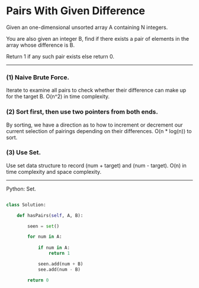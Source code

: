 # Pairs With Given Difference

Given an one-dimensional unsorted array A containing N integers.

You are also given an integer B, find if there exists a pair of elements in the
array whose difference is B.

Return 1 if any such pair exists else return 0.

---

### (1) Naive Brute Force.

Iterate to examine all pairs to check whether their difference can make up for
the target B. O(n^2) in time complexity.

### (2) Sort first, then use two pointers from both ends.

By sorting, we have a direction as to how to increment or decrement our current
selection of pairings depending on their differences. O(n * log(n)) to sort.

### (3) Use Set.

Use set data structure to record (num + target) and (num - target). O(n) in
time complexity and space complexity.

---

Python: Set.

```python

class Solution:

    def hasPairs(self, A, B):

        seen = set()

        for num in A:
            
            if num in A:
                return 1

            seen.add(num + B)
            see.add(num - B)

        return 0
```
